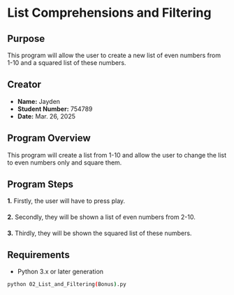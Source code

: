 # List Comprehensions and Filtering

## Purpose
This program will allow the user to create a new list of even numbers from 1-10 and a squared list of these numbers.

## Creator

- **Name:** Jayden
- **Student Number:** 754789
- **Date:** Mar. 26, 2025

## Program Overview
This program will create a list from 1-10 and allow the user to change the list to even numbers only and square them.

## Program Steps
**1.** Firstly, the user will have to press play.
####
**2.** Secondly, they will be shown a list of even numbers from 2-10.
####
**3.** Thirdly, they will be shown the squared list of these numbers. 

## Requirements
- Python 3.x or later generation


```bash
python 02_List_and_Filtering(Bonus).py